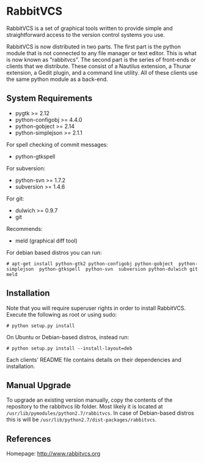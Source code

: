 RabbitVCS
=========

RabbitVCS is a set of graphical tools written to provide simple and 
straightforward access to the version control systems you use.

RabbitVCS is now distributed in two parts.  The first part is the python module
that is not connected to any file manager or text editor.  This is what is now 
known as "rabbitvcs".  The second part is the series of front-ends or clients
that we distribute.  These consist of a Nautilus extension, a Thunar extension,
a Gedit plugin, and a command line utility.  All of these clients use the same
python module as a back-end.


System Requirements
-------------------
* pygtk             >= 2.12
* python-configobj  >= 4.4.0
* python-gobject    >= 2.14
* python-simplejson >= 2.1.1

For spell checking of commit messages:
* python-gtkspell

For subversion:
* python-svn >= 1.7.2
* subversion >= 1.4.6

For git:
* dulwich >= 0.9.7
* git

Recommends:
* meld (graphical diff tool)


For debian based distros you can run: 
```
# apt-get install python-gtk2 python-configobj python-gobject  python-simplejson  python-gtkspell  python-svn  subversion python-dulwich git meld
```

Installation
------------
Note that you will require superuser rights in order to install RabbitVCS.
Execute the following as root or using sudo:
```
# python setup.py install
```

On Ubuntu or Debian-based distros, instead run:
```
# python setup.py install --install-layout=deb
```

Each clients' README file contains details on their dependencies and installation.

Manual Upgrade
--------------
To upgrade an existing version manually, copy the contents of the repository to the rabbitvcs lib folder.
Most likely it is located at `/usr/lib/pymodules/python2.7/rabbitvcs`. In case of Debian-based distros this is will be `/usr/lib/python2.7/dist-packages/rabbitvcs`.

References
----------
Homepage: http://www.rabbitvcs.org
